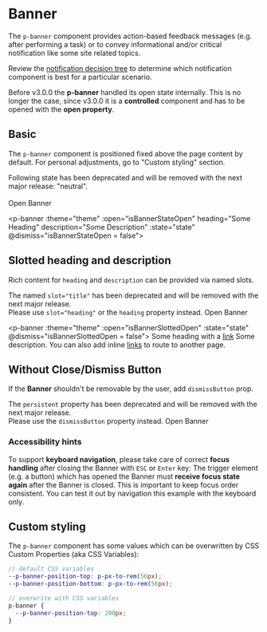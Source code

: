 # Banner

The `p-banner` component provides action-based feedback messages (e.g. after performing a task) or to convey
informational and/or critical notification like some site related topics.

Review the [notification decision tree](patterns/notifications/decision-tree) to determine which notification
component is best for a particular scenario.

<p-inline-notification heading="Attention" state="warning" dismiss-button="false">
  Before v3.0.0 the <strong>p-banner</strong> handled its open state internally. This is no longer the case, since v3.0.0 it is a <strong>controlled</strong> component and has to be opened with the <strong>open property</strong>.
</p-inline-notification>

<TableOfContents></TableOfContents>

## Basic

The `p-banner` component is positioned fixed above the page content by default. For personal adjustments, go to "Custom
styling" section.

<p-inline-notification heading="Deprecation hint" state="warning" dismiss-button="false">
  Following state has been deprecated and will be removed with the next major release: "neutral".
</p-inline-notification>

<Playground :frameworkMarkup="stateMarkup" :config="config">
  <SelectOptions v-model="state" :values="states" name="state"></SelectOptions>
  <br><br>
  <p-button type="button" :theme="theme" @click="isBannerStateOpen = true">Open Banner</p-button>
</Playground>

<p-banner :theme="theme" :open="isBannerStateOpen" heading="Some Heading" description="Some Description" :state="state"
@dismiss="isBannerStateOpen = false"></p-banner>

## Slotted heading and description

Rich content for `heading` and `description` can be provided via named slots.

<p-inline-notification heading="Deprecation hint" state="warning" dismiss-button="false">
  The named <code>slot="title"</code> has been deprecated and will be removed with the next major release.<br>
  Please use <code>slot="heading"</code> or the <code>heading</code> property instead.
</p-inline-notification>

<Playground :markup="slottedHeadingDescriptionMarkup" :config="config">
  <p-button type="button" :theme="theme" @click="isBannerSlottedOpen = true">Open Banner</p-button>
</Playground>

<p-banner :theme="theme" :open="isBannerSlottedOpen" :state="state" @dismiss="isBannerSlottedOpen = false">
<span slot="heading">Some heading with a <a href="https://porsche.com">link</a></span> <span slot="description">Some
description. You can also add inline <a href="https://porsche.com">links</a> to route to another page.</span>
</p-banner>

## Without Close/Dismiss Button

If the **Banner** shouldn't be removable by the user, add `dismissButton` prop.

<p-inline-notification heading="Deprecation hint" state="warning" dismiss-button="false">
  The <code>persistent</code> property has been deprecated and will be removed with the next major release.<br>
  Please use the <code>dismissButton</code> property instead.
</p-inline-notification>

<Playground :markup="dismissButtonMarkup" :config="config">
  <p-button type="button" :theme="theme" @click="isBannerDismissBtnOpen = true">Open Banner</p-button>
</Playground>

<p-banner :theme="theme" :open="isBannerDismissBtnOpen" heading="Some Heading" description="Some Description"
:state="state" dismiss-button="false"></p-banner>

### <A11yIcon></A11yIcon> Accessibility hints

To support **keyboard navigation**, please take care of correct **focus handling** after closing the Banner with `ESC`
or `Enter` key: The trigger element (e.g. a button) which has opened the Banner must **receive focus state again** after
the Banner is closed. This is important to keep focus order consistent. You can test it out by navigation this example
with the keyboard only.

## Custom styling

The `p-banner` component has some values which can be overwritten by CSS Custom Properties (aka CSS Variables):

```scss
// default CSS variables
--p-banner-position-top: p-px-to-rem(56px);
--p-banner-position-bottom: p-px-to-rem(56px);

// overwrite with CSS variables
p-banner {
  --p-banner-position-top: 200px;
}
```

<script lang="ts">
import Vue from 'vue';
import Component from 'vue-class-component';
import type { Theme } from '@/models';
import { BANNER_STATES, BANNER_STATES_DEPRECATED } from './banner-utils'; 
import { getBannerCodeSamples } from '@porsche-design-system/shared'; 

@Component
export default class Code extends Vue {
  config = { themeable: true };
  get theme(): Theme {
    return this.$store.getters.theme;
  }

  codeExample = getBannerCodeSamples();

  isBannerStateOpen = false;
  isBannerSlottedOpen = false;
  isBannerDismissBtnOpen = false;

  state = 'info';
  states = BANNER_STATES.map(item => BANNER_STATES_DEPRECATED.includes(item) ? item + ' (deprecated)' : item);
  
  get stateMarkup() { 
    return Object.entries(getBannerCodeSamples()).reduce((result, [key, markup]) => ({
      ...result,
      [key]: markup
        .replace(/(state:) 'success'/, `$1 '${this.state}'`)
    }), {});
  }

  get slottedHeadingDescriptionMarkup() {
    return `<p-banner open="false" state="${this.state}">
  <span slot="heading">Some heading with a <a href="https://porsche.com">link</a></span>
  <span slot="description">Some description. You can also add inline <a href="https://porsche.com">links</a> to route to another page.</span>
</p-banner>`
};
    
  get dismissButtonMarkup() {
    return `<p-banner open="false" heading="Some Heading" description="Some Description" state="${this.state}" dismiss-button="false"></p-banner>`};

  mounted(): void {
    const banners = document.querySelectorAll('p-banner');
    banners.forEach((el) => el.addEventListener("dismiss", () => console.log("dismissed")));

    // scroll to top since banners have autofocus on close button via componentDidLoad
    componentsReady(this.$el).then(() => {
      document.querySelector('html').scrollTop = 0;
    });
  }
}
</script>
